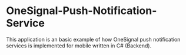 # OneSignal-Push-Notification-Service
This application is an basic example of how OneSignal push notification services is implemented for mobile written in C# (Backend).
